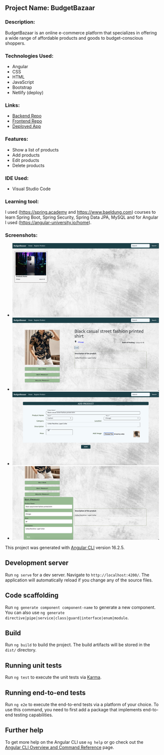## Project Name: BudgetBazaar

### Description:
BudgetBazaar is an online e-commerce platform that specializes in offering a wide range of affordable products and goods to budget-conscious shoppers.

### Technologies Used:
* Angular
* CSS
* HTML
* JavaScript
* Bootstrap
* Netlify (deploy)

### Links:
* [Backend Repo](https://github.com/mrunaleepatel/finalProjectBackend.git)
* [Frontend Repo](https://github.com/mrunaleepatel/finalProjectFrontend.git)
* [Deployed App](https://main--fascinating-pika-3500f2.netlify.app)

### Features:
* Show a list of products
* Add products
* Edit products
* Delete products

### IDE Used:
- Visual Studio Code

### Learning tool:
I used (https://spring.academy and https://www.baeldung.com) courses to learn Spring Boot, Spring Security, Spring Data JPA, MySQL and for Angular I used (https://angular-university.io/home).


### Screenshots:
* ![Homepage](./src/assets/images/homepage.png)
* ![Product Details](./src/assets/images/productdetails.png)
* ![Register Product](./src/assets/images/registerproduct.png)
* ![Edit Product](./src/assets/images/editproduct.png)


This project was generated with [Angular CLI](https://github.com/angular/angular-cli) version 16.2.5.

## Development server

Run `ng serve` for a dev server. Navigate to `http://localhost:4200/`. The application will automatically reload if you change any of the source files.

## Code scaffolding

Run `ng generate component component-name` to generate a new component. You can also use `ng generate directive|pipe|service|class|guard|interface|enum|module`.

## Build

Run `ng build` to build the project. The build artifacts will be stored in the `dist/` directory.

## Running unit tests

Run `ng test` to execute the unit tests via [Karma](https://karma-runner.github.io).

## Running end-to-end tests

Run `ng e2e` to execute the end-to-end tests via a platform of your choice. To use this command, you need to first add a package that implements end-to-end testing capabilities.

## Further help

To get more help on the Angular CLI use `ng help` or go check out the [Angular CLI Overview and Command Reference](https://angular.io/cli) page.
